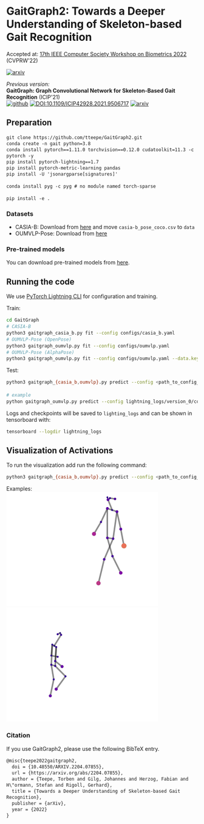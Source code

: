 # GaitGraph2: Towards a Deeper Understanding of Skeleton-based Gait Recognition

Accepted at: [17th IEEE Computer Society Workshop on Biometrics 2022](https://www.vislab.ucr.edu/Biometrics2022/index.php) (CVPRW'22)

[![arxiv](https://img.shields.io/badge/arXiv-2204.07855-red)](https://arxiv.org/abs/2204.07855)

_Previous version:_<br>
__GaitGraph: Graph Convolutional Network for Skeleton-Based Gait Recognition__ (ICIP'21)<br>
[![github](https://img.shields.io/badge/Github-GaitGraph-black)](https://github.com/tteepe/GaitGraph)
[![DOI:10.1109/ICIP42928.2021.9506717](https://img.shields.io/badge/DOI-10.1109%2FICIP42928.2021.9506717-blue)](https://doi.org/10.1109/ICIP42928.2021.9506717) 
[![arxiv](https://img.shields.io/badge/arXiv-2101.11228-red)](https://arxiv.org/abs/2101.11228)

## Preparation
```
git clone https://github.com/tteepe/GaitGraph2.git
conda create -n gait python=3.8
conda install pytorch==1.11.0 torchvision==0.12.0 cudatoolkit=11.3 -c pytorch -y
pip install pytorch-lightning==1.7
pip install pytorch-metric-learning pandas
pip install -U 'jsonargparse[signatures]'

conda install pyg -c pyg # no module named torch-sparse

pip install -e .
```


### Datasets
- CASIA-B: Download from [here](https://github.com/tteepe/GaitGraph/releases/tag/v0.1) and move `casia-b_pose_coco.csv` to `data`
- OUMVLP-Pose: Download from [here](http://www.am.sanken.osaka-u.ac.jp/BiometricDB/GaitLPPose.html)

### Pre-trained models
You can download pre-trained models from [here](https://github.com/tteepe/GaitGraph2/releases/tag/v0.1).

## Running the code
We use [PyTorch Lightning CLI](https://pytorch-lightning.readthedocs.io/en/stable/common/lightning_cli.html) for configuration and training.

Train:
```bash
cd GaitGraph
# CASIA-B
python3 gaitgraph_casia_b.py fit --config configs/casia_b.yaml 
# OUMVLP-Pose (OpenPose)
python3 gaitgraph_oumvlp.py fit --config configs/oumvlp.yaml
# OUMVLP-Pose (AlphaPose)
python3 gaitgraph_oumvlp.py fit --config configs/oumvlp.yaml --data.keypoints alphapose
```

Test:
```bash
python3 gaitgraph_{casia_b,oumvlp}.py predict --config <path_to_config_file> --ckpt_path <path_to_checkpoint> --model.tta True

# example
python gaitgraph_oumvlp.py predict --config lightning_logs/version_0/config.yaml --ckpt_path lightning_logs/version_0/checkpoints/gaitgraph-oumvlp-epoch\=599-val_loss_epoch\=0.80.ckpt --model.tta True
```

Logs and checkpoints will be saved to `lighting_logs` and can be shown in tensorboard with:
```bash
tensorboard --logdir lightning_logs
```

## Visualization of Activations
To run the visualization add run the following command:
```bash
python3 gaitgraph_{casia_b,oumvlp}.py predict --config <path_to_config_file> --ckpt_path <path_to_checkpoint> --config configs/draw.yaml --model.tta False
```
Examples:<br>
![002-06-01](images/002-060-01.gif)
![008-255-00](images/008-255-00.gif)

### Citation
If you use GaitGraph2, please use the following BibTeX entry.

```
@misc{teepe2022gaitgraph2,
  doi = {10.48550/ARXIV.2204.07855},
  url = {https://arxiv.org/abs/2204.07855},
  author = {Teepe, Torben and Gilg, Johannes and Herzog, Fabian and H\"ormann, Stefan and Rigoll, Gerhard},
  title = {Towards a Deeper Understanding of Skeleton-based Gait Recognition},
  publisher = {arXiv},
  year = {2022}
}
```

